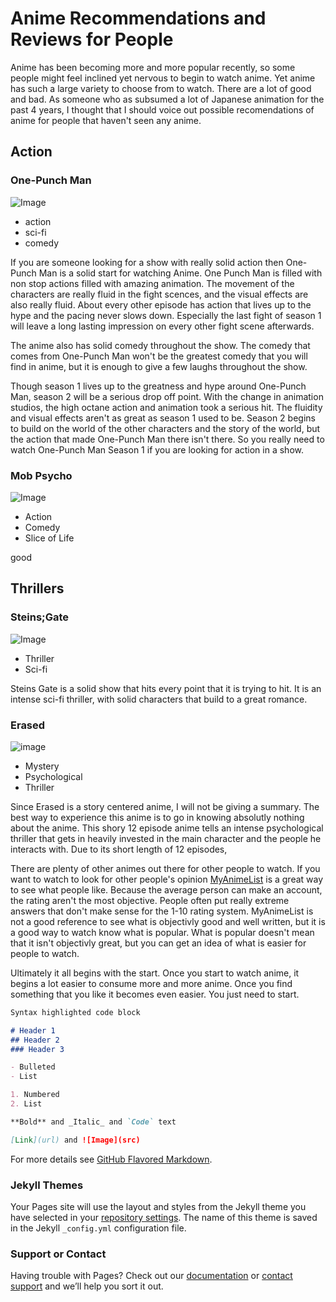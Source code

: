 # Anime Recommendations and Reviews for People

Anime has been becoming more and more popular recently, so some people might feel inclined yet nervous to begin to watch anime. Yet anime has such a large variety to choose from to watch. There are a lot of good and bad. As someone who as subsumed a lot of Japanese animation for the past 4 years, I thought that I should voice out possible recomendations of anime for people that haven't seen any anime. 

## Action

### One-Punch Man

![Image](src)

- action
- sci-fi
- comedy

If you are someone looking for a show with really solid action then One-Punch Man is a solid start for watching Anime. One Punch Man is filled with non stop actions filled with amazing animation. The movement of the characters are really fluid in the fight scences, and the visual effects are also really fluid. About every other episode has action that lives up to the hype and the pacing never slows down. Especially the last fight of season 1 will leave a long lasting impression on every other fight scene afterwards. 

The anime also has solid comedy throughout the show. The comedy that comes from One-Punch Man won't be the greatest comedy that you will find in anime, but it is enough to give a few laughs throughout the show.

Though season 1 lives up to the greatness and hype around One-Punch Man, season 2 will be a serious drop off point. With the change in animation studios, the high octane action and animation took a serious hit. The fluidity and visual effects aren't as great as season 1 used to be. Season 2 begins to build on the world of the other characters and the story of the world, but the action that made One-Punch Man there isn't there. So you really need to watch One-Punch Man Season 1 if you are looking for action in a show.

### Mob Psycho

![Image](src)

- Action
- Comedy
- Slice of Life

good

## Thrillers

### Steins;Gate

![Image](src)

- Thriller
- Sci-fi

Steins Gate is a solid show that hits every point that it is trying to hit. It is an intense sci-fi thriller, with solid characters that build to a great romance.

### Erased

![image](https://img.paratic.com/dosya/2017/03/en-iyi-animeler-erased-boku-dake-ga-inai-machi.jpg)

- Mystery
- Psychological
- Thriller

Since Erased is a story centered anime, I will not be giving a summary. The best way to experience this anime is to go in knowing absolutly nothing about the anime. This shory 12 episode anime tells an intense psychological thriller that gets in heavily invested in the main character and the people he interacts with. Due to its short length of 12 episodes, 

There are plenty of other animes out there for other people to watch. If you want to watch to look for other people's opinion [MyAnimeList](https://myanimelist.net/) is a great way to see what people like. Because the average person can make an account, the rating aren't the most objective. People often put really extreme answers that don't make sense for the 1-10 rating system. MyAnimeList is not a good reference to see what is objectivly good and well written, but it is a good way to watch know what is popular. What is popular doesn't mean that it isn't objectivly great, but you can get an idea of what is easier for people to watch. 

Ultimately it all begins with the start. Once you start to watch anime, it begins a lot easier to consume more and more anime. Once you find something that you like it becomes even easier. You just need to start.

```markdown
Syntax highlighted code block

# Header 1
## Header 2
### Header 3

- Bulleted
- List

1. Numbered
2. List

**Bold** and _Italic_ and `Code` text

[Link](url) and ![Image](src)
```

For more details see [GitHub Flavored Markdown](https://guides.github.com/features/mastering-markdown/).

### Jekyll Themes

Your Pages site will use the layout and styles from the Jekyll theme you have selected in your [repository settings](https://github.com/TrumanFung/PersonalFavoriteAnimes/settings). The name of this theme is saved in the Jekyll `_config.yml` configuration file.

### Support or Contact

Having trouble with Pages? Check out our [documentation](https://docs.github.com/categories/github-pages-basics/) or [contact support](https://github.com/contact) and we’ll help you sort it out.
